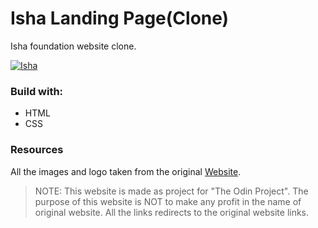 # Isha Landing Page(Clone)

Isha foundation website clone.

[![Isha](./images/logo.avif)](https://isha.sadhguru.org/in/en)

### Build with:

- HTML
- CSS

### Resources

All the images and logo taken from the original [Website](https://isha.sadhguru.org/in/en).

> NOTE: This website is made as project for "The Odin Project". The purpose of this website is NOT to make any profit in the name of original website. All the links redirects to the original website links.
